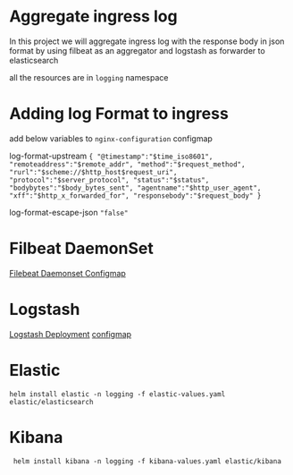 # Aggregate ingress log
In this project we will aggregate ingress log with the response body in json format by using filbeat as an aggregator and logstash as forwarder to elasticsearch 

all the resources are in `logging` namespace
# Adding log Format to ingress

add below variables to `nginx-configuration` configmap

log-format-upstream
 ```{ "@timestamp":"$time_iso8601", "remoteaddress":"$remote_addr", "method":"$request_method", "rurl":"$scheme://$http_host$request_uri", "protocol":"$server_protocol", "status":"$status", "bodybytes":"$body_bytes_sent", "agentname":"$http_user_agent", "xff":"$http_x_forwarded_for", "responsebody":"$request_body" }```

log-format-escape-json
```"false"```


# Filbeat DaemonSet
[Filebeat Daemonset ](./filebeat-src.yaml)
[Configmap](./filebeat_configmap.yaml)
# Logstash
[Logstash Deployment](./logstash.yaml)
[configmap](./logstash-configmap.yaml)

# Elastic 
``` 
helm install elastic -n logging -f elastic-values.yaml elastic/elasticsearch
```

# Kibana
```
 helm install kibana -n logging -f kibana-values.yaml elastic/kibana
```
